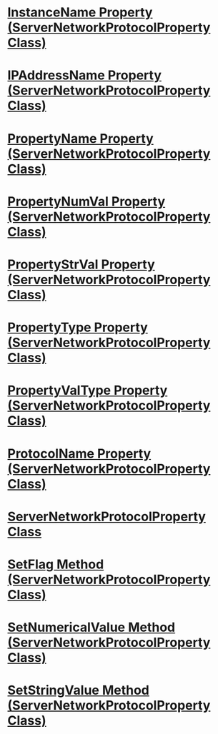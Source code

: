 # [InstanceName Property (ServerNetworkProtocolProperty Class)](instancename-property-servernetworkprotocolproperty-class.md)
# [IPAddressName Property (ServerNetworkProtocolProperty Class)](ipaddressname-property-servernetworkprotocolproperty-class.md)
# [PropertyName Property (ServerNetworkProtocolProperty Class)](propertyname-property-servernetworkprotocolproperty-class.md)
# [PropertyNumVal Property (ServerNetworkProtocolProperty Class)](propertynumval-property-servernetworkprotocolproperty-class.md)
# [PropertyStrVal Property (ServerNetworkProtocolProperty Class)](propertystrval-property-servernetworkprotocolproperty-class.md)
# [PropertyType Property (ServerNetworkProtocolProperty Class)](propertytype-property-servernetworkprotocolproperty-class.md)
# [PropertyValType Property (ServerNetworkProtocolProperty Class)](propertyvaltype-property-servernetworkprotocolproperty-class.md)
# [ProtocolName Property (ServerNetworkProtocolProperty Class)](protocolname-property-servernetworkprotocolproperty-class.md)
# [ServerNetworkProtocolProperty Class](servernetworkprotocolproperty-class.md)
# [SetFlag Method (ServerNetworkProtocolProperty Class)](setflag-method-servernetworkprotocolproperty-class.md)
# [SetNumericalValue Method (ServerNetworkProtocolProperty Class)](setnumericalvalue-method-servernetworkprotocolproperty-class.md)
# [SetStringValue Method (ServerNetworkProtocolProperty Class)](setstringvalue-method-servernetworkprotocolproperty-class.md)
